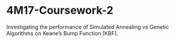 # 4M17-Coursework-2
Investigating the performance of Simulated Annealing vs Genetic Algorithms on Keane’s Bump Function (KBF).
